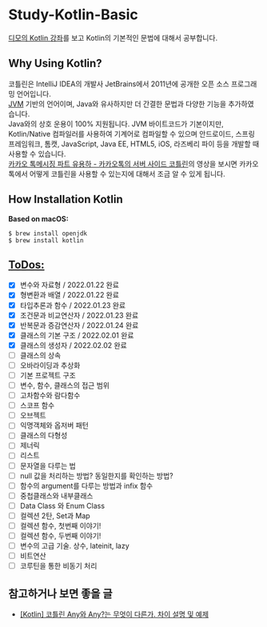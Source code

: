 # Study-Kotlin-Basic
[디모의 Kotlin 강좌](https://www.youtube.com/watch?v=8RIsukgeUVw&list=PLQdnHjXZyYadiw5aV3p6DwUdXV2bZuhlN&index=1)를 보고 Kotlin의 기본적인 문법에 대해서 공부합니다.  

## Why Using Kotlin?
코틀린은 IntelliJ IDEA의 개발사 JetBrains에서 2011년에 공개한 오픈 소스 프로그래밍 언어입니다.  
[JVM](https://d2.naver.com/helloworld/1230) 기반의 언어이며, Java와 유사하지만 더 간결한 문법과 다양한 기능을 추가하였습니다.  
Java와의 상호 운용이 100% 지원됩니다. JVM 바이트코드가 기본이지만, Kotlin/Native 컴파일러를 사용하여 기계어로 컴파일할 수 있으며 안드로이드, 스프링 프레임워크, 톰캣, JavaScript, Java EE, HTML5, iOS, 라즈베리 파이 등을 개발할 때 사용할 수 있습니다.  
[카카오 톡메시징 파트 유용하 - 카카오톡의 서버 사이드 코틀린](https://tv.kakao.com/channel/3150758/cliplink/391419295)의 영상을 보시면 카카오톡에서 어떻게 코틀린을 사용할 수 있는지에 대해서 조금 알 수 있게 됩니다.

## How Installation Kotlin
**Based on macOS:**
```shell
$ brew install openjdk
$ brew install kotlin
```

## [ToDos:](https://parkhyunsang.com/TIL/docs/lecture/dimo/)
- [X] 변수와 자료형 / 2022.01.22 완료
- [X] 형변환과 배열 / 2022.01.22 완료
- [X] 타입추론과 함수 / 2022.01.23 완료
- [X] 조건문과 비교연산자 / 2022.01.23 완료
- [X] 반복문과 증감연산자 / 2022.01.24 완료
- [X] 클래스의 기본 구조 / 2022.02.01 완료
- [X] 클래스의 생성자 / 2022.02.02 완료
- [ ] 클래스의 상속 
- [ ] 오바라이딩과 추상화
- [ ] 기본 프로젝트 구조
- [ ] 변수, 함수, 클래스의 접근 범위
- [ ] 고차함수와 람다함수
- [ ] 스코프 함수
- [ ] 오브젝트
- [ ] 익명객체와 옵저버 패턴
- [ ] 클래스의 다형성
- [ ] 제너릭
- [ ] 리스트
- [ ] 문자열을 다루는 법
- [ ] null 값을 처리하는 방법? 동일한지를 확인하는 방법?
- [ ] 함수의 argument를 다루는 방법과 infix 함수
- [ ]  중첩클래스와 내부클래스
- [ ] Data Class 와 Enum Class
- [ ] 컬렉션 2탄, Set과 Map
- [ ] 컬렉션 함수, 첫번째 이야기!
- [ ] 컬렉션 함수, 두번째 이야기!
- [ ] 변수의 고급 기술. 상수, lateinit, lazy
- [ ] 비트연산
- [ ] 코루틴을 통한 비동기 처리

## 참고하거나 보면 좋을 글
- [[Kotlin] 코틀린 Any와 Any?는 무엇이 다른가. 차이 설명 및 예제](https://ponyozzang.tistory.com/231)